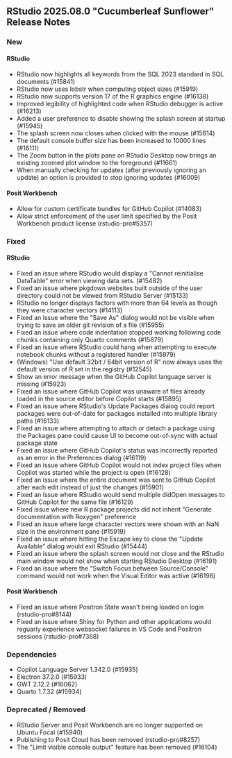 ## RStudio 2025.08.0 "Cucumberleaf Sunflower" Release Notes

### New

#### RStudio

- RStudio now highlights all keywords from the SQL 2023 standard in SQL documents (#15841)
- RStudio now uses lobstr when computing object sizes (#15919)
- RStudio now supports version 17 of the R graphics engine (#16138)
- Improved legibility of highlighted code when RStudio debugger is active (#16213)
- Added a user preference to disable showing the splash screen at startup (#15945)
- The splash screen now closes when clicked with the mouse (#15614)
- The default console buffer size has been increased to 10000 lines (#16111)
- The Zoom button in the plots pane on RStudio Desktop now brings an existing zoomed plot window to the foreground (#11661)
- When manually checking for updates (after previously ignoring an update) an option is provided to stop ignoring updates (#16009)

#### Posit Workbench

- Allow for custom certificate bundles for GitHub Copilot (#14083)
- Allow strict enforcement of the user limit specified by the Posit Workbench product license (rstudio-pro#5357)

### Fixed

#### RStudio

- Fixed an issue where RStudio would display a "Cannot reinitialise DataTable" error when viewing data sets. (#15482)
- Fixed an issue where pkgdown websites built outside of the user directory could not be viewed from RStudio Server (#15133)
- RStudio no longer displays factors with more than 64 levels as though they were character vectors (#14113)
- Fixed an issue where the "Save As" dialog would not be visible when trying to save an older git revision of a file (#15955)
- Fixed an issue where code indentation stopped working following code chunks containing only Quarto comments (#15879)
- Fixed an issue where RStudio could hang when attempting to execute notebook chunks without a registered handler (#15979)
- (Windows) "Use default 32bit / 64bit version of R" now always uses the default version of R set in the registry (#12545)
- Show an error message when the GitHub Copilot language server is missing (#15923)
- Fixed an issue where GitHub Copilot was unaware of files already loaded in the source editor before Copilot starts (#15895)
- Fixed an issue where RStudio's Update Packages dialog could report packages were out-of-date for packages installed into multiple library paths (#16133)
- Fixed an issue where attempting to attach or detach a package using the Packages pane could cause UI to become out-of-sync with actual package state
- Fixed an issue where GitHub Copilot's status was incorrectly reported as an error in the Preferences dialog (#16119)
- Fixed an issue where GitHub Copilot would not index project files when Copilot was started while the project is open (#16128)
- Fixed an issue where the entire document was sent to GitHub Copilot after each edit instead of just the changes (#15901)
- Fixed an issue where RStudio would send multiple didOpen messages to GitHub Copilot for the same file (#16129)
- Fixed issue where new R package projects did not inherit "Generate documentation with Roxygen" preference
- Fixed an issue where large character vectors were shown with an NaN size in the environment pane (#15919)
- Fixed an issue where hitting the Escape key to close the "Update Available" dialog would exit RStudio (#15444)
- Fixed an issue where the splash screen would not close and the RStudio main window would not show when starting RStudio Desktop (#16191)
- Fixed an issue where the "Switch Focus between Source/Console" command would not work when the Visual Editor was active (#16198)

#### Posit Workbench

- Fixed an issue where Positron State wasn't being loaded on login (rstudio-pro#8144)
- Fixed an issue where Shiny for Python and other applications would reguarly experience websocket failures in VS Code and Positron sessions (rstudio-pro#7368)

### Dependencies

- Copilot Language Server 1.342.0 (#15935)
- Electron 37.2.0 (#15933)
- GWT 2.12.2 (#16062)
- Quarto 1.7.32 (#15934)

### Deprecated / Removed

- RStudio Server and Posit Workbench are no longer supported on Ubuntu Focal (#15940)
- Publishing to Posit Cloud has been removed (rstudio-pro#8257)
- The "Limit visible console output" feature has been removed (#16104)
